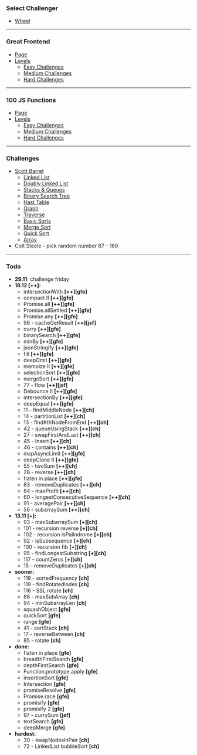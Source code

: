 ### Select Challenger

-   [Wheel](https://wheelofnames.com/ufx-eyc)

---

### Great Frontend

-   [Page](https://www.greatfrontend.com/prepare)
-   [Levels](https://wheelofnames.com/j6k-rbs)
    -   [Easy Challenges](https://wheelofnames.com/5vr-crv)
    -   [Medium Challenges](https://wheelofnames.com/nwh-f7a)
    -   [Hard Challenges](https://wheelofnames.com/gfw-3jv)

---

### 100 JS Functions

-   [Page](https://www.100jsfunctions.com/exercises)
-   [Levels](https://wheelofnames.com/j6k-rbs)
    -   [Easy Challenges](https://wheelofnames.com/3ba-d6s)
    -   [Medium Challenges](https://wheelofnames.com/38u-urz)
    -   [Hard Challenges](https://wheelofnames.com/wpm-kk7)

---

### Challenges

-   [Scott Barret](https://wheelofnames.com/gqm-58f)
    -   [Linked List](https://wheelofnames.com/awm-3up)
    -   [Doubly Linked List](https://wheelofnames.com/bak-68v)
    -   [Stacks & Queues](https://wheelofnames.com/nrf-xwc)
    -   [Binary Search Tree](https://wheelofnames.com/ytv-t46)
    -   [Hast Table](https://wheelofnames.com/9mx-adf)
    -   [Graph](https://wheelofnames.com/zvn-cqe)
    -   [Traverse](https://wheelofnames.com/q5v-emv)
    -   [Basic Sorts](https://wheelofnames.com/njs-g29)
    -   [Merge Sort](https://wheelofnames.com/bty-cdz)
    -   [Quick Sort](https://wheelofnames.com/aa6-ffe)
    -   [Array](https://wheelofnames.com/efx-kn2)
-   Colt Steele - pick random number 87 - 160

---

### Todo

-   **29.11:** challenge friday
-   **18.12 [++]:**
    -   intersectionWith **[++][gfe]**
    -   compact II **[++][gfe]**
    -   Promise.all **[++][gfe]**
    -   Promise.allSettled **[++][gfe]**
    -   Promise.any **[++][gfe]**
    -   96 - cacheGetResult **[++][jsf]**
    -   curry **[++][gfe]**
    -   binarySearch **[++][gfe]**
    -   minBy **[++][gfe]**
    -   jsonStringify **[++][gfe]**
    -   fill **[++][gfe]**
    -   deepOmit **[++][gfe]**
    -   memoize II **[++][gfe]**
    -   selectionSort **[++][gfe]**
    -   mergeSort **[++][gfe]**
    -   77 - flow **[++][jsf]**
    -   Debounce II **[++][gfe]**
    -   intersectionBy **[++][gfe]**
    -   deepEqual **[++][gfe]**
    -   11 - findMiddleNode **[++][ch]**
    -   14 - partitionList **[++][ch]**
    -   13 - findKthNodeFromEnd **[++][ch]**
    -   42 - queueUsingStack **[++][ch]**
    -   27 - swapFirstAndLast **[++][ch]**
    -   45 - insert **[++][ch]**
    -   46 - contains **[++][ch]**
    -   mapAsyncLimit **[++][gfe]**
    -   deepClone II **[++][gfe]**
    -   55 - twoSum **[++][ch]**
    -   28 - reverse **[++][ch]**
    -   flaten in place **[++][gfe]**
    -   83 - removeDuplicates **[++][ch]**
    -   84 - maxProfit **[++][ch]**
    -   60 - longestConsecutiveSequence **[++][ch]**
    -   91 - averagePair **[++][ch]**
    -   56 - subarraySum **[++][ch]**
-   **13.11 [+]:**
    -   93 - maxSubarraySum **[+][ch]**
    -   101 - recursion reverse **[+][ch]**
    -   102 - recursion isPalindrome **[+][ch]**
    -   92 - isSubsequence **[+][ch]**
    -   100 - recursion fib **[+][ch]**
    -   95 - findLongestSubstring **[+][ch]**
    -   117 - countZeros **[+][ch]**
    -   15 - removeDuplicates **[+][ch]**
-   **sooner:**
    -   118 - sortedFrequency **[ch]**
    -   119 - findRotatedIndex **[ch]**
    -   116 - SSL rotate **[ch]**
    -   86 - maxSubArray **[ch]**
    -   94 - minSubarrayLen **[ch]**
    -   squashObject **[gfe]**
    -   quickSort **[gfe]**
    -   range **[gfe]**
    -   41 - sortStack **[ch]**
    -   17 - reverseBetween **[ch]**
    -   85 - rotate **[ch]**
-   **done:**
    -   flaten in place **[gfe]**
    -   breadthFirstSearch **[gfe]**
    -   depthFirstSearch **[gfe]**
    -   Function.prototype.apply **[gfe]**
    -   insertionSort **[gfe]**
    -   Intersection **[gfe]**
    -   promiseResolve **[gfe]**
    -   Promise.race **[gfe]**
    -   promisify **[gfe]**
    -   promisify 2 **[gfe]**
    -   97 - currySum **[jsf]**
    -   textSearch **[gfe]**
    -   deepMerge **[gfe]**
-   **hardest:**
    -   30 - swapNodesInPair **[ch]**
    -   72 - LinkedList bubbleSort **[ch]**
